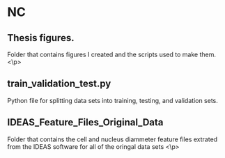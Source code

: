 # NC

## Thesis figures. 
<p> Folder that contains figures I created and the scripts used to make them. <\p>

## train_validation_test.py 
<p> Python file for splitting data sets into training, testing, and validation sets.

## IDEAS_Feature_Files_Original_Data
<p> Folder that contains the cell and nucleus diammeter feature files extrated from the IDEAS software for all of the oringal data sets <\p>
